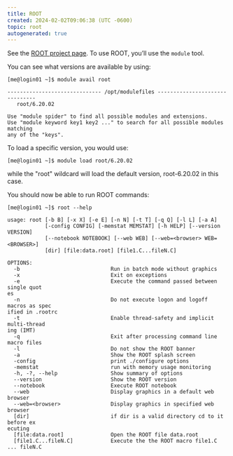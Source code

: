 ```yaml
---
title: ROOT
created: 2024-02-02T09:06:38 (UTC -0600)
topic: root
autogenerated: true
---
```

<!-- This file was automatically generated. To edit, modify software_packages.yml . -->
See the [ROOT project page](https://root.cern/). To use ROOT, you’ll use the `module` tool.

You can see what versions are available by using:
```
[me@login01 ~]$ module avail root

------------------------------ /opt/modulefiles -------------------------------
   root/6.20.02

Use "module spider" to find all possible modules and extensions.
Use "module keyword key1 key2 ..." to search for all possible modules matching
any of the "keys".
```

To load a specific version, you would use:
```
[me@login01 ~]$ module load root/6.20.02
```

while the "root" wildcard will load the default version, root-6.20.02 in this case.

You should now be able to run ROOT commands:
```
[me@login01 ~]$ root --help
```
```
usage: root [-b B] [-x X] [-e E] [-n N] [-t T] [-q Q] [-l L] [-a A]
            [-config CONFIG] [-memstat MEMSTAT] [-h HELP] [--version VERSION]
            [--notebook NOTEBOOK] [--web WEB] [--web=<browser> WEB=<BROWSER>]
            [dir] [file:data.root] [file1.C...fileN.C]

OPTIONS:
  -b                             Run in batch mode without graphics
  -x                             Exit on exceptions
  -e                             Execute the command passed between single quot                                                                    es
  -n                             Do not execute logon and logoff macros as spec                                                                    ified in .rootrc
  -t                             Enable thread-safety and implicit multi-thread                                                                    ing (IMT)
  -q                             Exit after processing command line macro files
  -l                             Do not show the ROOT banner
  -a                             Show the ROOT splash screen
  -config                        print ./configure options
  -memstat                       run with memory usage monitoring
  -h, -?, --help                 Show summary of options
  --version                      Show the ROOT version
  --notebook                     Execute ROOT notebook
  --web                          Display graphics in a default web browser
  --web=<browser>                Display graphics in specified web browser
  [dir]                          if dir is a valid directory cd to it before ex                                                                    ecuting
  [file:data.root]               Open the ROOT file data.root
  [file1.C...fileN.C]            Execute the the ROOT macro file1.C ... fileN.C
```
